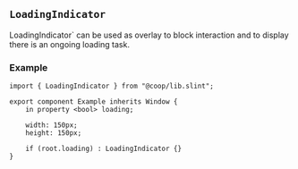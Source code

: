 <!--
SPDX-FileCopyrightText: 2023 Florian Blasius <co_sl@tutanota.com>
SPDX-License-Identifier: MIT
-->

## `LoadingIndicator`

LoadingIndicator` can be used as overlay to block interaction and to display there is an ongoing loading task.

### Example

```slint
import { LoadingIndicator } from "@coop/lib.slint";

export component Example inherits Window {
    in property <bool> loading;

    width: 150px;
    height: 150px;

    if (root.loading) : LoadingIndicator {}
}
```